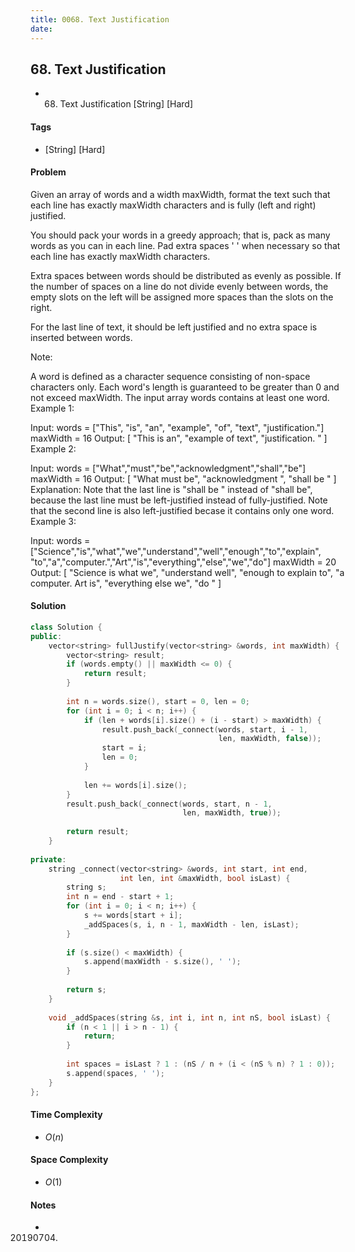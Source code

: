 ```yaml
---
title: 0068. Text Justification
date: 
---
```


## 68. Text Justification
- 68. Text Justification [String] [Hard]

#### Tags
- [String] [Hard]

#### Problem
Given an array of words and a width maxWidth, format the text such that each line has exactly maxWidth characters and is fully (left and right) justified.

You should pack your words in a greedy approach; that is, pack as many words as you can in each line. Pad extra spaces ' ' when necessary so that each line has exactly maxWidth characters.

Extra spaces between words should be distributed as evenly as possible. If the number of spaces on a line do not divide evenly between words, the empty slots on the left will be assigned more spaces than the slots on the right.

For the last line of text, it should be left justified and no extra space is inserted between words.

Note:

A word is defined as a character sequence consisting of non-space characters only.
Each word's length is guaranteed to be greater than 0 and not exceed maxWidth.
The input array words contains at least one word.
Example 1:

Input:
words = ["This", "is", "an", "example", "of", "text", "justification."]
maxWidth = 16
Output:
[
   "This    is    an",
   "example  of text",
   "justification.  "
]
Example 2:

Input:
words = ["What","must","be","acknowledgment","shall","be"]
maxWidth = 16
Output:
[
  "What   must   be",
  "acknowledgment  ",
  "shall be        "
]
Explanation: Note that the last line is "shall be    " instead of "shall     be",
             because the last line must be left-justified instead of fully-justified.
             Note that the second line is also left-justified becase it contains only one word.
Example 3:

Input:
words = ["Science","is","what","we","understand","well","enough","to","explain",
         "to","a","computer.","Art","is","everything","else","we","do"]
maxWidth = 20
Output:
[
  "Science  is  what we",
  "understand      well",
  "enough to explain to",
  "a  computer.  Art is",
  "everything  else  we",
  "do                  "
]

#### Solution
``` C++
class Solution {
public:
    vector<string> fullJustify(vector<string> &words, int maxWidth) {
        vector<string> result;
        if (words.empty() || maxWidth <= 0) {
            return result;
        }
        
        int n = words.size(), start = 0, len = 0;
        for (int i = 0; i < n; i++) {
            if (len + words[i].size() + (i - start) > maxWidth) {
                result.push_back(_connect(words, start, i - 1, 
                                          len, maxWidth, false));
                start = i;
                len = 0;
            }
            
            len += words[i].size();
        }
        result.push_back(_connect(words, start, n - 1, 
                                  len, maxWidth, true));
        
        return result;
    }
    
private:
    string _connect(vector<string> &words, int start, int end, 
                    int len, int &maxWidth, bool isLast) {
        string s;
        int n = end - start + 1;
        for (int i = 0; i < n; i++) {
            s += words[start + i];
            _addSpaces(s, i, n - 1, maxWidth - len, isLast);
        }
        
        if (s.size() < maxWidth) {
            s.append(maxWidth - s.size(), ' ');
        }
        
        return s;
    }
    
    void _addSpaces(string &s, int i, int n, int nS, bool isLast) {
        if (n < 1 || i > n - 1) {
            return;
        }
        
        int spaces = isLast ? 1 : (nS / n + (i < (nS % n) ? 1 : 0));
        s.append(spaces, ' ');
    }
};
```

#### Time Complexity
- $O(n)$

#### Space Complexity
- $O(1)$

#### Notes
- 20190704.
